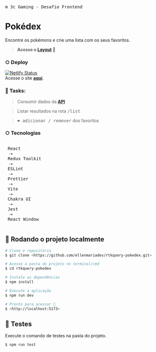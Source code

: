 <kbd> ⚙️ 3c Gaming - Desafio Frontend</kbd>
# Pokédex 
Encontre os pokémons e crie uma lista com os seus favoritos.

> **Acesse o [Layout](https://www.figma.com/file/ZMEVr5UknNVZn2dG4Hisp7/3C---Desafio-Frontend?node-id=0%3A1&t=oHP0fGi7LWgloSZj-1) 🎨**

 ### ○ Deploy 
 [![Netlify Status](https://api.netlify.com/api/v1/badges/9a3f54e8-c589-4c9b-aa0f-b15e92cbd67c/deploy-status)](https://pokedex3c.netlify.app)\
 Acesse o site **[aqui](https://pokedex3c.netlify.app)**.

### 📌 Tasks:
>  Consumir dados da **[API](https://pokeapi.co/api/v2/pokemon/)**

>  Listar resultados na rota <kbd>/list</kbd>

>  <kbd> ❤️ adicionar / remover</kbd> dos favoritos 

 ### ○ Tecnologias
 
 <kbd> <br> React <br>  </kbd> ⇢
 <kbd> <br> Redux Toolkit <br> </kbd> ⇢
 <kbd> <br> ESLint <br> </kbd> ⇢
 <kbd> <br> Prettier <br> </kbd>  ⇢
 <kbd> <br> Vite <br> </kbd> ⇢
 <kbd> <br> Chakra UI <br> </kbd> ⇢
 <kbd> <br> Jest <br> </kbd> ⇢
 <kbd> <br> React Window <br> </kbd>
  

 
 ## 🎡 Rodando o projeto localmente
 
```bash
# Clone o repositório
$ git clone <https://github.com/ellenmariadev/rtkquery-pokedex.git>

# Acesse a pasta do projeto no terminal/cmd
$ cd rtkquery-pokedex

# Instale as dependências
$ npm install

# Execute a aplicação 
$ npm run dev

# Pronto para acessar 🎉
$ <http://localhost:5173>
```

## 🧪 Testes

Execute o comando de testes na pasta do projeto.
```bash
$ npm run test
```
